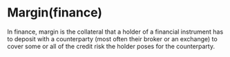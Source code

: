 # Margin(finance)

In finance, margin is the collateral that a holder of a financial instrument has to deposit with a counterparty (most often their broker or an exchange) to cover some or all of the credit risk the holder poses for the counterparty.
